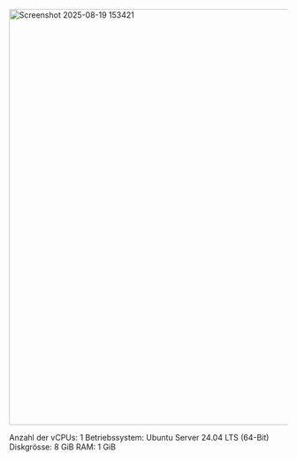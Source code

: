 
<img width="1519" height="752" alt="Screenshot 2025-08-19 153421" src="https://github.com/user-attachments/assets/7eea6098-f29c-4749-87c3-84352ba6ef15" />

Anzahl der vCPUs: 1
Betriebssystem: Ubuntu Server 24.04 LTS (64-Bit)
Diskgrösse: 8 GiB
RAM: 1 GiB
